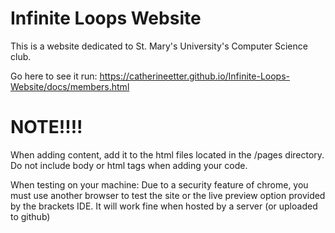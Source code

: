 # Infinite Loops Website

This is a website dedicated to St. Mary's University's Computer Science club.

Go here to see it run: https://catherineetter.github.io/Infinite-Loops-Website/docs/members.html
# NOTE!!!!
When adding content, add it to the html files located in the /pages directory. Do not include body or html tags when adding your code.

When testing on your machine:
Due to a security feature of chrome, you must use another browser to test the site or the live preview option provided by the brackets IDE.
It will work fine when hosted by a server (or uploaded to github)
